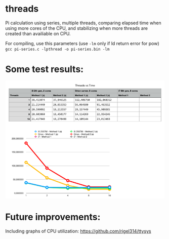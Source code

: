 # threads
Pi calculation using series, multiple threads, comparing elapsed time when using more cores of the CPU, and stabilizing when more threads are created than availiable on CPU.

For compiling, use this parameters (use `-lm` only if ld return error for pow)
`gcc pi-series.c -lpthread -o pi-series.bin -lm`

# Some test results:
![](https://github.com/geanceretta/threads/blob/master/threads-vs-time.png)

# Future improvements:
Including graphs of CPU utilization:
https://github.com/rigel314/ttysys
